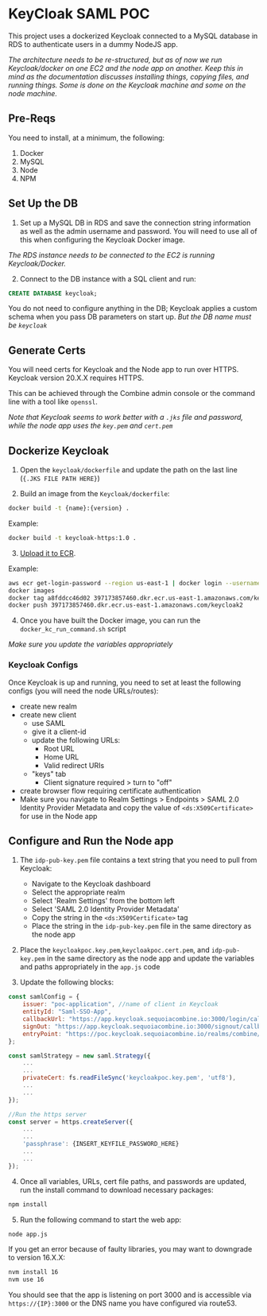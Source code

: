 # KeyCloak SAML POC

This project uses a dockerized Keycloak connected to a MySQL database in RDS to authenticate users in a dummy NodeJS app. 

*The architecture needs to be re-structured, but as of now we run Keycloak/docker on one EC2 and the node app on another. Keep this in mind as the documentation discusses installing things, copying files, and running things. Some is done on the Keycloak machine and some on the node machine.*

## Pre-Reqs
You need to install, at a minimum, the following:

1. Docker
2. MySQL
3. Node
4. NPM

## Set Up the DB
1) Set up a MySQL DB in RDS and save the connection string information as well as the admin username and password. You will need to use all of this when configuring the Keycloak Docker image.

*The RDS instance needs to be connected to the EC2 is running Keycloak/Docker.*

2) Connect to the DB instance with a SQL client and run:

```SQL
CREATE DATABASE keycloak;
```

You do not need to configure anything in the DB; Keycloak applies a custom schema when you pass DB parameters on start up. *But the DB name must be `keycloak`*

## Generate Certs
You will need certs for Keycloak and the Node app to run over HTTPS. Keycloak version 20.X.X requires HTTPS.

This can be achieved through the Combine admin console or the command line with a tool like `openssl`.

*Note that Keycloak seems to work better with a `.jks` file and password, while the node app uses the `key.pem` and `cert.pem`*

## Dockerize Keycloak
1) Open the `keycloak/dockerfile` and update the path on the last line (`{.JKS FILE PATH HERE}`)

2) Build an image from the `Keycloak/dockerfile`:

```bash
docker build -t {name}:{version} .
```

Example:
```bash
docker build -t keycloak-https:1.0 .
```
3) [Upload it to ECR](https://docs.aws.amazon.com/AmazonECR/latest/userguide/docker-push-ecr-image.html).

Example:
```bash
aws ecr get-login-password --region us-east-1 | docker login --username AWS --password-stdin 397173857460.dkr.ecr.us-east-1.amazonaws.com/keycloak2
docker images
docker tag a8fddcc46d02 397173857460.dkr.ecr.us-east-1.amazonaws.com/keycloak2
docker push 397173857460.dkr.ecr.us-east-1.amazonaws.com/keycloak2
```

4) Once you have built the Docker image, you can run the `docker_kc_run_command.sh` script

*Make sure you update the variables appropriately*

### Keycloak Configs
Once Keycloak is up and running, you need to set at least the following configs (you will need the node URLs/routes):

- create new realm
- create new client
    - use SAML
    - give it a client-id
    - update the following URLs:
        - Root URL
        - Home URL
        - Valid redirect URIs
    - "keys" tab
        - Client signature required > turn to "off"
- create browser flow requiring certificate authentication
- Make sure you navigate to Realm Settings > Endpoints > SAML 2.0 Identity Provider Metadata and copy the value of `<ds:X509Certificate>` for use in the Node app

## Configure and Run the Node app
1) The `idp-pub-key.pem` file contains a text string that you need to pull from Keycloak:

    - Navigate to the Keycloak dashboard
    - Select the appropriate realm
    - Select 'Realm Settings' from the bottom left
    - Select 'SAML 2.0 Identity Provider Metadata'
    - Copy the string in the `<ds:X509Certificate>` tag
    - Place the string in the `idp-pub-key.pem` file in the same directory as the node app

2) Place the `keycloakpoc.key.pem`,`keycloakpoc.cert.pem`, and `idp-pub-key.pem` in the same directory as the node app and update the variables and paths appropriately in the `app.js` code

3) Update the following blocks:

```javascript
const samlConfig = {
    issuer: "poc-application", //name of client in Keycloak
    entityId: "Saml-SSO-App",
    callbackUrl: "https://app.keycloak.sequoiacombine.io:3000/login/callback", //redirect URL in Keycloak
    signOut: "https://app.keycloak.sequoiacombine.io:3000/signout/callback",
    entryPoint: "https://poc.keycloak.sequoiacombine.io/realms/combine/protocol/saml", //Keycloak SAML endpoint
};
```

```javascript
const samlStrategy = new saml.Strategy({
    ...
    ...
    privateCert: fs.readFileSync('keycloakpoc.key.pem', 'utf8'),
    ...
    ...
});
```

```javascript
//Run the https server
const server = https.createServer({
    ...
    ...
    'passphrase': {INSERT_KEYFILE_PASSWORD_HERE}
    ...
    ...
});
```

4) Once all variables, URLs, cert file paths, and passwords are updated, run the install command to download necessary packages:

```bash
npm install
```

5) Run the following command to start the web app:

```bash
node app.js
```

If you get an error because of faulty libraries, you may want to downgrade to version 16.X.X:

```bash
nvm install 16
nvm use 16
```

You should see that the app is listening on port 3000 and is accessible via `https://{IP}:3000` or the DNS name you have configured via route53.